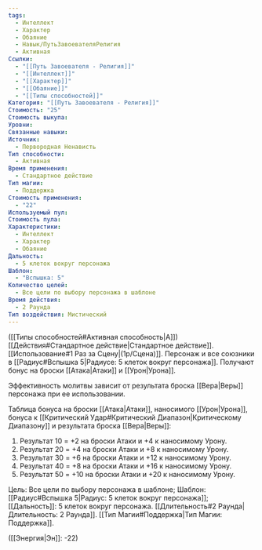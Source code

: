 ```yaml
---
tags:
  - Интеллект
  - Характер
  - Обаяние
  - Навык/ПутьЗавоевателяРелигия
  - Активная
Ссылки:
  - "[[Путь Завоевателя - Религия]]"
  - "[[Интеллект]]"
  - "[[Характер]]"
  - "[[Обаяние]]"
  - "[[Типы способностей]]"
Категория: "[[Путь Завоевателя - Религия]]"
Стоимость: "25"
Стоимость выкупа: 
Уровни: 
Связанные навыки: 
Источник:
  - Первородная Ненависть
Тип способности:
  - Активная
Время применения:
  - Стандартное действие
Тип магии:
  - Поддержка
Стоимость применения:
  - "22"
Используемый пул: 
Стоимость пула: 
Характеристики:
  - Интеллект
  - Характер
  - Обаяние
Дальность:
  - 5 клеток вокруг персонажа
Шаблон:
  - "Вспышка: 5"
Количество целей:
  - Все цели по выбору персонажа в шаблоне
Время действия:
  - 2 Раунда
Тип воздействия: Мистический
---
```

([[Типы способностей#Активная способность|А]]) [[Действия#Стандартное действие|Стандартное действие]]. [[Использование#1 Раз за Сцену|(1р/Сцена)]]. Персонаж и все союзники в [[Радиус#Вспышка 5|Радиусе: 5 клеток вокруг персонажа]]. Получают бонус на броски [[Атака|Атаки]] и [[Урон|Урона]]. 

Эффективность молитвы зависит от результата броска [[Вера|Веры]] персонажа при ее использовании.

Таблица бонуса на броски [[Атака|Атаки]], наносимого [[Урон|Урона]], бонуса к [[Критический Удар#Критический Диапазон|Критическому Диапазону]] и результата броска [[Вера|Веры]]:

1. Результат 10 = +2 на броски Атаки и +4 к наносимому Урону.  
2. Результат 20 = +4 на броски Атаки и +8 к наносимому Урону.  
3. Результат 30 = +6 на броски Атаки и +12 к наносимому Урону.  
4. Результат 40 = +8 на броски Атаки и +16 к наносимому Урону. 
5. Результат 50 = +10 на броски Атаки и +20 к наносимому Урону.   

Цель: Все цели по выбору персонажа в шаблоне; Шаблон: [[Радиус#Вспышка 5|Радиус: 5 клеток вокруг персонажа]]; [[Дальность]]: 5 клеток вокруг персонажа. [[Длительность#2 Раунда|Длительность: 2 Раунда]]. [[Тип Магии#Поддержка|Тип Магии: Поддержка]].

([[Энергия|Эн]]: -22)